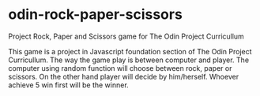 # odin-rock-paper-scissors
Project  Rock, Paper and Scissors game for The Odin Project Curricullum

This game is a project in Javascript foundation section of The Odin Project Curricullum. 
The way the game play is between computer and player. 
The computer using random function will choose between rock, paper or scissors. 
On the other hand player will decide by him/herself. Whoever achieve 5 win first will be the winner.


